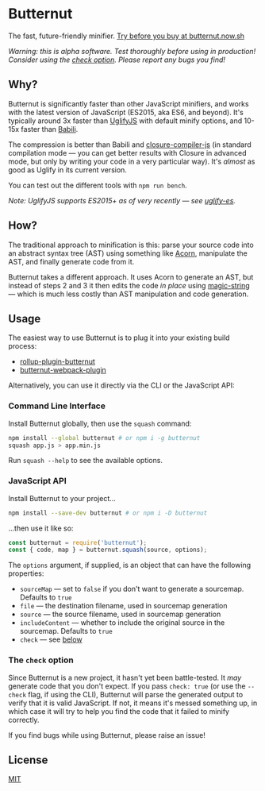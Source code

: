 # Butternut

The fast, future-friendly minifier. [Try before you buy at butternut.now.sh](https://butternut.now.sh)

*Warning: this is alpha software. Test thoroughly before using in production! Consider using the [check option](#the-check-option). Please report any bugs you find!*


## Why?

Butternut is significantly faster than other JavaScript minifiers, and works with the latest version of JavaScript (ES2015, aka ES6, and beyond). It's typically around 3x faster than [UglifyJS](https://github.com/mishoo/UglifyJS2) with default minify options, and 10-15x faster than [Babili](https://github.com/babel/babili).

The compression is better than Babili and [closure-compiler-js](https://github.com/google/closure-compiler-js) (in standard compilation mode — you can get better results with Closure in advanced mode, but only by writing your code in a very particular way). It's *almost* as good as Uglify in its current version.

You can test out the different tools with `npm run bench`.

*Note: UglifyJS supports ES2015+ as of very recently — see [uglify-es](https://www.npmjs.com/package/uglify-es).*


## How?

The traditional approach to minification is this: parse your source code into an abstract syntax tree (AST) using something like [Acorn](https://github.com/ternjs/acorn), manipulate the AST, and finally generate code from it.

Butternut takes a different approach. It uses Acorn to generate an AST, but instead of steps 2 and 3 it then edits the code *in place* using [magic-string](https://github.com/Rich-Harris/magic-string) — which is much less costly than AST manipulation and code generation.


## Usage

The easiest way to use Butternut is to plug it into your existing build process:

* [rollup-plugin-butternut](https://github.com/rollup/rollup-plugin-butternut)
* [butternut-webpack-plugin](https://github.com/Apercu/butternut-webpack-plugin)

Alternatively, you can use it directly via the CLI or the JavaScript API:


### Command Line Interface

Install Butternut globally, then use the `squash` command:

```bash
npm install --global butternut # or npm i -g butternut
squash app.js > app.min.js
```

Run `squash --help` to see the available options.


### JavaScript API

Install Butternut to your project...

```bash
npm install --save-dev butternut # or npm i -D butternut
```

...then use it like so:

```js
const butternut = require('butternut');
const { code, map } = butternut.squash(source, options);
```

The `options` argument, if supplied, is an object that can have the following properties:

* `sourceMap` — set to `false` if you don't want to generate a sourcemap. Defaults to `true`
* `file` — the destination filename, used in sourcemap generation
* `source` — the source filename, used in sourcemap generation
* `includeContent` — whether to include the original source in the sourcemap. Defaults to `true`
* `check` — see [below](#the-check-option)


### The `check` option

Since Butternut is a new project, it hasn't yet been battle-tested. It *may* generate code that you don't expect. If you pass `check: true` (or use the `--check` flag, if using the CLI), Butternut will parse the generated output to verify that it is valid JavaScript. If not, it means it's messed something up, in which case it will try to help you find the code that it failed to minify correctly.

If you find bugs while using Butternut, please raise an issue!


## License

[MIT](LICENSE)
